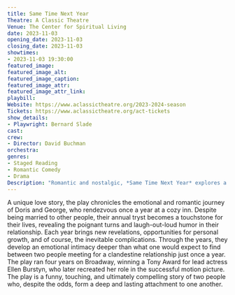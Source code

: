 ```yaml
---
title: Same Time Next Year
Theatre: A Classic Theatre
Venue: The Center for Spiritual Living
date: 2023-11-03
opening_date: 2023-11-03
closing_date: 2023-11-03
showtimes:
- 2023-11-03 19:30:00
featured_image: 
featured_image_alt: 
featured_image_caption: 
featured_image_attr: 
featured_image_attr_link: 
playbill:
Website: https://www.aclassictheatre.org/2023-2024-season
Tickets: https://www.aclassictheatre.org/act-tickets
show_details: 
- Playwright: Bernard Slade
cast:
crew:
- Director: David Buchman
orchestra:
genres: 
- Staged Reading
- Romantic Comedy
- Drama
Description: "Romantic and nostalgic, *Same Time Next Year* explores a decades-long affair that meets just once a year."
---
```

A unique love story, the play chronicles the emotional and romantic journey of Doris and George, who rendezvous once a year at a cozy inn. Despite being married to other people, their annual tryst becomes a touchstone for their lives, revealing the poignant turns and laugh-out-loud humor in their relationship. Each year brings new revelations, opportunities for personal growth, and of course, the inevitable complications. Through the years, they develop an emotional intimacy deeper than what one would expect to find between two people meeting for a clandestine relationship just once a year. The play ran four years on Broadway, winning a Tony Award for lead actress Ellen Burstyn, who later recreated her role in the successful motion picture. The play is a funny, touching, and ultimately compelling story of two people who, despite the odds, form a deep and lasting attachment to one another.